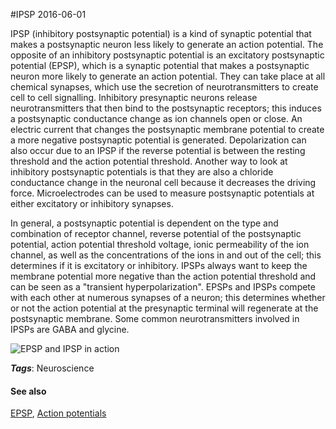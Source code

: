
#IPSP
2016-06-01

IPSP (inhibitory postsynaptic potential) is a kind of synaptic potential that makes a postsynaptic neuron less likely to generate an action potential. The opposite of an inhibitory postsynaptic potential is an excitatory postsynaptic potential (EPSP), which is a synaptic potential that makes a postsynaptic neuron more likely to generate an action potential. They can take place at all chemical synapses, which use the secretion of neurotransmitters to create cell to cell signalling. Inhibitory presynaptic neurons release neurotransmitters that then bind to the postsynaptic receptors; this induces a postsynaptic conductance change as ion channels open or close. An electric current that changes the postsynaptic membrane potential to create a more negative postsynaptic potential is generated. Depolarization can also occur due to an IPSP if the reverse potential is between the resting threshold and the action potential threshold. Another way to look at inhibitory postsynaptic potentials is that they are also a chloride conductance change in the neuronal cell because it decreases the driving force. Microelectrodes can be used to measure postsynaptic potentials at either excitatory or inhibitory synapses.

In general, a postsynaptic potential is dependent on the type and combination of receptor channel, reverse potential of the postsynaptic potential, action potential threshold voltage, ionic permeability of the ion channel, as well as the concentrations of the ions in and out of the cell; this determines if it is excitatory or inhibitory. IPSPs always want to keep the membrane potential more negative than the action potential threshold and can be seen as a "transient hyperpolarization". EPSPs and IPSPs compete with each other at numerous synapses of a neuron; this determines whether or not the action potential at the presynaptic terminal will regenerate at the postsynaptic membrane. Some common neurotransmitters involved in IPSPs are GABA and glycine.

![EPSP and IPSP in action](https://upload.wikimedia.org/wikipedia/commons/a/a1/IPSPsummation.JPG)

***Tags***: Neuroscience

#### See also
[EPSP](/epsp), [Action potentials](/action_potentials)

